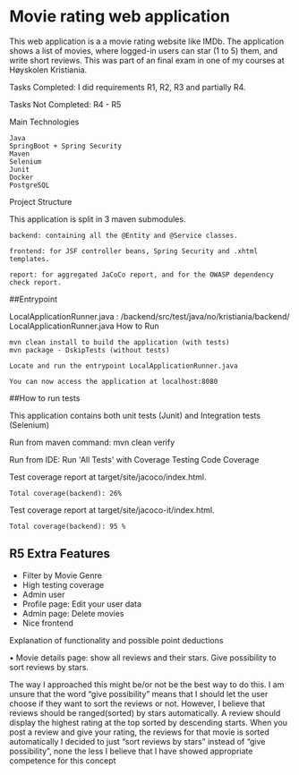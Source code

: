 # Movie rating web application

This web application is a a movie rating website like IMDb.
The application shows a list of movies, where logged-in users can star (1 to 5) them, and write short reviews.
This was part of an final exam in one of my courses at Høyskolen Kristiania.

Tasks Completed: I did requirements R1, R2, R3 
and partially R4.

Tasks Not Completed: R4 - R5

Main Technologies

    Java
    SpringBoot + Spring Security
    Maven
    Selenium
    Junit
    Docker
    PostgreSQL

Project Structure

This application is split in 3 maven submodules.

    backend: containing all the @Entity and @Service classes.

    frontend: for JSF controller beans, Spring Security and .xhtml templates.

    report: for aggregated JaCoCo report, and for the OWASP dependency check report.

##Entrypoint

LocalApplicationRunner.java : /backend/src/test/java/no/kristiania/backend/ LocalApplicationRunner.java
How to Run

    mvn clean install to build the application (with tests)
    mvn package - DskipTests (without tests)

    Locate and run the entrypoint LocalApplicationRunner.java

    You can now access the application at localhost:8080

##How to run tests

This application contains both unit tests (Junit) and Integration tests (Selenium)

Run from maven command: mvn clean verify

Run from IDE: Run 'All Tests' with Coverage
Testing Code Coverage

Test coverage report at target/site/jacoco/index.html.

    Total coverage(backend): 26%

Test coverage report at target/site/jacoco-it/index.html.

    Total coverage(backend): 95 %


R5 Extra Features
-
* Filter by Movie Genre
* High testing coverage 
* Admin user
* Profile page: Edit your user data
* Admin page: Delete movies
* Nice frontend


Explanation of functionality and possible point deductions


•	Movie details page: show all reviews and their stars. Give possibility to sort reviews by stars. 

The way I approached this might be/or not be the best way to do this. I am unsure that the word “give possibility” means that I should let the user choose if they want to sort the reviews or not. However, I believe that reviews should be ranged(sorted) by stars automatically. A review should display the highest rating at the top sorted by descending starts. When you post a review and give your rating, the reviews for that movie is sorted automatically
 I decided to just “sort reviews by stars” instead of “give possibility”, none the less I believe that I have showed appropriate competence for this concept

